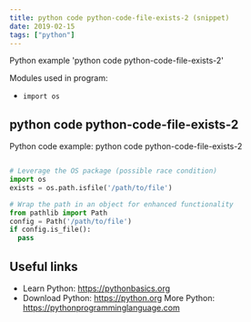 ```yaml
---
title: python code python-code-file-exists-2 (snippet)
date: 2019-02-15
tags: ["python"]
---
```

Python example 'python code python-code-file-exists-2'


Modules used in program: 
* `import os `

## python code python-code-file-exists-2

Python code example: python code python-code-file-exists-2

```python

# Leverage the OS package (possible race condition)
import os 
exists = os.path.isfile('/path/to/file')

# Wrap the path in an object for enhanced functionality
from pathlib import Path
config = Path('/path/to/file') 
if config.is_file(): 
  pass


```

## Useful links

- Learn Python: https://pythonbasics.org
- Download Python: https://python.org
More Python: https://pythonprogramminglanguage.com
